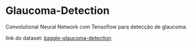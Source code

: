 # Glaucoma-Detection

Convolutional Neural Network com Tensoflow para detecção de glaucoma.

link do dataset: [kaggle-glaucoma-detection](https://www.kaggle.com/datasets/sabari50312/fundus-pytorch)
